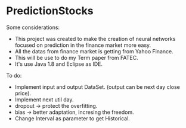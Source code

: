 # PredictionStocks

Some considerations:
- This project was created to make the creation of neural networks focused on prediction in the finance market more easy.
- All the datas from finance market is getting from Yahoo Finance.
- This will be use to do my Term paper from FATEC.
- It's use Java 1.8 and Eclipse as IDE.


To do:
- Implement input and output DataSet. (output can be next day close price).
- Implement next util day.
- dropout -> protect the overfitting.
- bias -> better adaptation, incresing the freedom.
- Change Interval as parameter to get Historical.